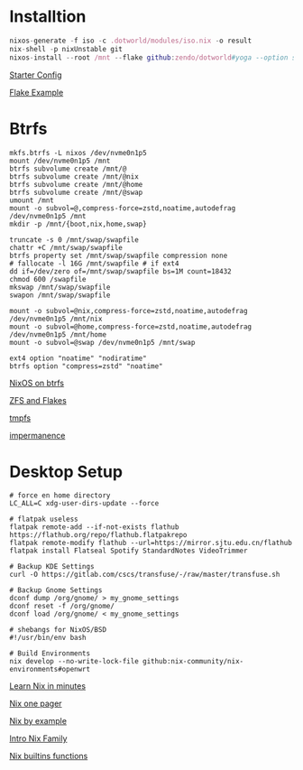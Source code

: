 # Installtion

``` nix
nixos-generate -f iso -c .dotworld/modules/iso.nix -o result
nix-shell -p nixUnstable git
nixos-install --root /mnt --flake github:zendo/dotworld#yoga --option substituters "https://mirror.sjtu.edu.cn/nix-channels/store https://cache.nixos.org"
```
[Starter Config](https://github.com/Misterio77/nix-starter-config/)

[Flake Example](https://github.com/arnarg/config)

# Btrfs

``` shell
mkfs.btrfs -L nixos /dev/nvme0n1p5
mount /dev/nvme0n1p5 /mnt
btrfs subvolume create /mnt/@
btrfs subvolume create /mnt/@nix
btrfs subvolume create /mnt/@home
btrfs subvolume create /mnt/@swap
umount /mnt
mount -o subvol=@,compress-force=zstd,noatime,autodefrag /dev/nvme0n1p5 /mnt
mkdir -p /mnt/{boot,nix,home,swap}

truncate -s 0 /mnt/swap/swapfile
chattr +C /mnt/swap/swapfile
btrfs property set /mnt/swap/swapfile compression none
# fallocate -l 16G /mnt/swapfile # if ext4
dd if=/dev/zero of=/mnt/swap/swapfile bs=1M count=18432
chmod 600 /swapfile
mkswap /mnt/swap/swapfile
swapon /mnt/swap/swapfile

mount -o subvol=@nix,compress-force=zstd,noatime,autodefrag /dev/nvme0n1p5 /mnt/nix
mount -o subvol=@home,compress-force=zstd,noatime,autodefrag /dev/nvme0n1p5 /mnt/home
mount -o subvol=@swap /dev/nvme0n1p5 /mnt/swap

ext4 option "noatime" "nodiratime"
btrfs option "compress=zstd" "noatime"
```
[NixOS on btrfs](https://litschi.dev/posts/nixos-on-btrfs/)

[ZFS and Flakes](https://github.com/cole-h/nixos-config)

[tmpfs](https://elis.nu/blog/2020/05/nixos-tmpfs-as-root/)

[impermanence](https://github.com/nix-community/impermanence)

# Desktop Setup

``` shell
# force en home directory
LC_ALL=C xdg-user-dirs-update --force

# flatpak useless
flatpak remote-add --if-not-exists flathub https://flathub.org/repo/flathub.flatpakrepo
flatpak remote-modify flathub --url=https://mirror.sjtu.edu.cn/flathub
flatpak install Flatseal Spotify StandardNotes VideoTrimmer

# Backup KDE Settings
curl -O https://gitlab.com/cscs/transfuse/-/raw/master/transfuse.sh

# Backup Gnome Settings
dconf dump /org/gnome/ > my_gnome_settings
dconf reset -f /org/gnome/
dconf load /org/gnome/ < my_gnome_settings

# shebangs for NixOS/BSD
#!/usr/bin/env bash

# Build Environments
nix develop --no-write-lock-file github:nix-community/nix-environments#openwrt
```

[Learn Nix in minutes](https://learnxinyminutes.com/docs/nix/)

[Nix one pager](https://github.com/tazjin/nix-1p)

[Nix by example](https://medium.com/@MrJamesFisher/nix-by-example-a0063a1a4c55)

[Intro Nix Family](https://web.archive.org/web/20210123223258/https://ebzzry.io/en/nix/)

[Nix builtins functions](https://teu5us.github.io/nix-lib.html)
